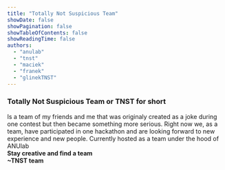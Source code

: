 ```yaml
---
title: "Totally Not Suspicious Team"
showDate: false
showPagination: false
showTableOfContents: false
showReadingTime: false
authors:
  - "anulab"
  - "tnst"
  - "maciek"
  - "franek"
  - "glinekTNST"
---
```

### Totally Not Suspicious Team or TNST for short
Is a team of my friends and me that was originaly created as a joke during one contest but then became something more serious. Right now we, as a team, have participated in one hackathon and are looking forward to new experience and new people. Currently hosted as a team under the hood of ANUlab\
**Stay creative and find a team**\
**~TNST team**